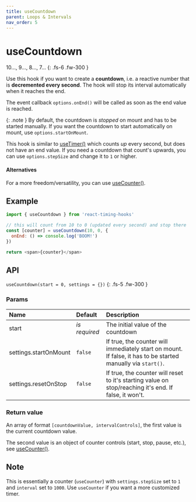```yaml
---
title: useCountdown
parent: Loops & Intervals
nav_order: 5
---
```


# useCountdown

10…, 9…, 8…, 7…
{: .fs-6 .fw-300 }

Use this hook if you want to create a **countdown**, i.e. a reactive number that is **decremented every second**.
The hook will stop its interval automatically when it reaches the end.

The event callback `options.onEnd()` will be called as soon as the end value is reached.

{: .note }
By default, the countdown is _stopped_ on mount and has to be started manually. 
If you want the countdown to start automatically on mount, use `options.startOnMount`.

This hook is similar to [useTimer()](/react-timing-hooks/loops-and-intervals/useTimer.html) which counts _up_ every second, but does not have an end value.
If you need a countdown that count's upwards, you can use `options.stepSize` and change it to `1` or higher.

#### Alternatives

For a more freedom/versatility, you can use [useCounter()](/react-timing-hooks/loops-and-intervals/useCounter.html).

## Example

```javascript
import { useCountdown } from 'react-timing-hooks'

// this will count from 10 to 0 (updated every second) and stop there
const [counter] = useCountdown(10, 0, { 
  onEnd: () => console.log('BOOM!')
})

return <span>{counter}</span>
```

## API

`useCountdown(start = 0, settings = {})`
{: .fs-5 .fw-300 }

### Params

| Name                  | Default       | Description                                                                                                  |
|:----------------------|:--------------|:-------------------------------------------------------------------------------------------------------------|
| start                 | _is required_ | The initial value of the countdown                                                                           |
| settings.startOnMount | `false`       | If true, the counter will immediately start on mount. If false, it has to be started manually via `start()`. |
| settings.resetOnStop  | `false`       | If true, the counter will reset to it's starting value on stop/reaching it's end. If false, it won't.        |



### Return value

An array of format `[countdownValue, intervalControls]`, the first value is the current countdown value.

The second value is an object of counter controls (start, stop, pause, etc.), see [useCounter()](/react-timing-hooks/loops-and-intervals/useCounter.html#return-value).

## Note

This is essentially a counter (`useCounter`) with `settings.stepSize` set to `1` and `interval` set to `1000`.
Use `useCounter` if you want a more customized timer.
